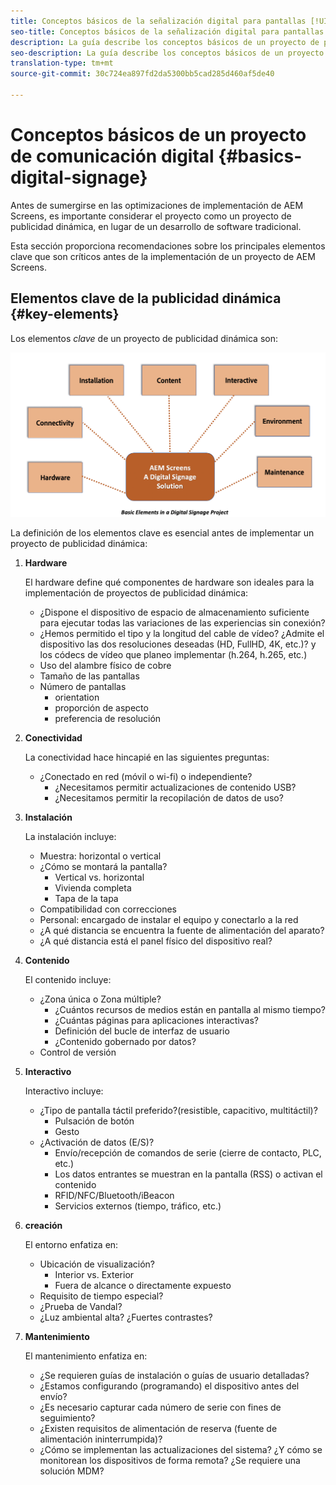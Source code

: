 ```yaml
---
title: Conceptos básicos de la señalización digital para pantallas [!UICONTROL AEM]
seo-title: Conceptos básicos de la señalización digital para pantallas [!UICONTROL AEM]
description: La guía describe los conceptos básicos de un proyecto de publicidad dinámica
seo-description: La guía describe los conceptos básicos de un proyecto de publicidad dinámica
translation-type: tm+mt
source-git-commit: 30c724ea897fd2da5300bb5cad285d460af5de40

---
```



# Conceptos básicos de un proyecto de comunicación digital {#basics-digital-signage}

Antes de sumergirse en las optimizaciones de implementación de AEM Screens, es importante considerar el proyecto como un proyecto de publicidad dinámica, en lugar de un desarrollo de software tradicional.

Esta sección proporciona recomendaciones sobre los principales elementos clave que son críticos antes de la implementación de un proyecto de AEM Screens.

## Elementos clave de la publicidad dinámica {#key-elements}

Los elementos *clave* de un proyecto de publicidad dinámica son:

![](/help/assets/Elements-Revised.png)

La definición de los elementos clave es esencial antes de implementar un proyecto de publicidad dinámica:

1. **Hardware**

   El hardware define qué componentes de hardware son ideales para la implementación de proyectos de publicidad dinámica:
   * ¿Dispone el dispositivo de espacio de almacenamiento suficiente para ejecutar todas las variaciones de las experiencias sin conexión?
   * ¿Hemos permitido el tipo y la longitud del cable de vídeo? ¿Admite el dispositivo las dos resoluciones deseadas (HD, FullHD, 4K, etc.)? y los códecs de vídeo que planeo implementar (h.264, h.265, etc.)
   * Uso del alambre físico de cobre
   * Tamaño de las pantallas
   * Número de pantallas
      * orientation
      * proporción de aspecto
      * preferencia de resolución

1. **Conectividad**

   La conectividad hace hincapié en las siguientes preguntas:
   * ¿Conectado en red (móvil o wi-fi) o independiente?
      * ¿Necesitamos permitir actualizaciones de contenido USB?
      * ¿Necesitamos permitir la recopilación de datos de uso?

1. **Instalación**

   La instalación incluye:
   * Muestra: horizontal o vertical
   * ¿Cómo se montará la pantalla?
      * Vertical vs. horizontal
      * Vivienda completa
      * Tapa de la tapa
   * Compatibilidad con correcciones
   * Personal: encargado de instalar el equipo y conectarlo a la red
   * ¿A qué distancia se encuentra la fuente de alimentación del aparato?
   * ¿A qué distancia está el panel físico del dispositivo real?

1. **Contenido**

   El contenido incluye:
   * ¿Zona única o Zona múltiple?
      * ¿Cuántos recursos de medios están en pantalla al mismo tiempo?
      * ¿Cuántas páginas para aplicaciones interactivas?
      * Definición del bucle de interfaz de usuario
      * ¿Contenido gobernado por datos?
   * Control de versión

1. **Interactivo**

   Interactivo incluye:
   * ¿Tipo de pantalla táctil preferido?(resistible, capacitivo, multitáctil)?
      * Pulsación de botón
      * Gesto
   * ¿Activación de datos (E/S)?
      * Envío/recepción de comandos de serie (cierre de contacto, PLC, etc.)
      * Los datos entrantes se muestran en la pantalla (RSS) o activan el contenido
      * RFID/NFC/Bluetooth/iBeacon
      * Servicios externos (tiempo, tráfico, etc.)

1. **creación**

   El entorno enfatiza en:
   * Ubicación de visualización?
      * Interior vs. Exterior
      * Fuera de alcance o directamente expuesto
   * Requisito de tiempo especial?
   * ¿Prueba de Vandal?
   * ¿Luz ambiental alta? ¿Fuertes contrastes?

1. **Mantenimiento**

   El mantenimiento enfatiza en:

   * ¿Se requieren guías de instalación o guías de usuario detalladas?
   * ¿Estamos configurando (programando) el dispositivo antes del envío?
   * ¿Es necesario capturar cada número de serie con fines de seguimiento?
   * ¿Existen requisitos de alimentación de reserva (fuente de alimentación ininterrumpida)?
   * ¿Cómo se implementan las actualizaciones del sistema? ¿Y cómo se monitorean los dispositivos de forma remota? ¿Se requiere una solución MDM?

